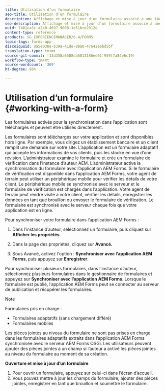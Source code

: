 ```yaml
---
title: Utilisation d’un formulaire
seo-title: Utilisation d’un formulaire
description: Affichage et mise à jour d’un formulaire associé à une tâche ou à un point de départ dans l’application AEM Forms
seo-description: Affichage et mise à jour d’un formulaire associé à une tâche ou à un point de départ dans l’application AEM Forms
uuid: 7481ca5c-a2c0-4697-9008-1e51bce2012e
content-type: reference
products: SG_EXPERIENCEMANAGER/6.4/FORMS
topic-tags: forms-app
discoiquuid: 8a5e038e-b39a-41de-88a0-47642e5bd5bf
translation-type: tm+mt
source-git-commit: f13d358a6508da5813186ed61f959f7a84e6c19f
workflow-type: tm+mt
source-wordcount: '369'
ht-degree: 96%

---
```



# Utilisation d’un formulaire  {#working-with-a-form}

Les formulaires activés pour la synchronisation dans l’application sont téléchargés et peuvent être utilisés directement.

Les formulaires sont téléchargés sur votre application et sont disponibles hors ligne. Par exemple, vous dirigez un établissement bancaire et un client remplit une demande sur votre site. L’application est un formulaire adaptatif qui accepte les informations de vos clients, puis les stocke en vue d’une révision. L’administrateur examine le formulaire et crée un formulaire de vérification dans l’instance d’auteur AEM. L’administrateur active la synchronisation du formulaire avec l’application AEM Forms. Si le formulaire de vérification est disponible dans l’application AEM Forms, votre agent de terrain peut utiliser un périphérique mobile pour vérifier les détails de votre client. Le périphérique mobile se synchronise avec le serveur et le formulaire de vérification est chargés dans l’application. Votre agent de terrain peut rendre visite à votre client, vérifier les détails, enregistrer les données en tant que brouillon ou envoyer le formulaire de vérification. Le formulaire est synchronisé avec le serveur chaque fois que votre application est en ligne.

Pour synchroniser votre formulaire dans l’application AEM Forms :

1. Dans l’instance d’auteur, sélectionnez un formulaire, puis cliquez sur **Afficher les propriétés**. 

1. Dans la page des propriétés, cliquez sur **Avancé.** 
1. Sous Avancé, activez l&#39;option : **Synchroniser avec l’application AEM Forms**, puis appuyez sur **Enregistrer**.

Pour synchroniser plusieurs formulaires, dans l’instance d’auteur, sélectionnez plusieurs formulaires dans le gestionnaire de formulaires et appuyez sur **Synchroniser avec l’application AEM Forms**. Lorsque le formulaire est publié, l’application AEM Forms peut se connecter au serveur de publication et récupérer les formulaires.

>[!NOTE]
>
>Formulaires pris en charge :
>
>* Formulaires adaptatifs (sans chargement différé)
>* Formulaires mobiles

>
>
Les pièces jointes au niveau du formulaire ne sont pas prises en charge dans les formulaires adaptatifs extraits dans l’application AEM Forms synchronisée avec le serveur AEM Forms OSGi. Les utilisateurs peuvent ajouter des pièces jointes à un champ si l’auteur a activé les pièces jointes au niveau du formulaire au moment de sa création.

**Ouverture et mise à jour d’un formulaire**

1. Pour ouvrir un formulaire, appuyez sur celui-ci dans l’écran d’accueil.
1. Vous pouvez mettre à jour les champs du formulaire, ajouter des pièces jointes, enregistrer en tant que brouillon et soumettre le formulaire.
